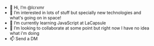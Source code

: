 - 👋 Hi, I’m @lcrxmr
- 👀 I’m interested in lots of stuff but specially new technologies and what's going on in space!
- 🌱 I’m currently learning JavaScript at LaCapsule
- 💞️ I’m looking to collaborate at some point but right now I have no idea what i'm doing
- 📫 Send a DM

<!---
lcrxmr/lcrxmr is a ✨ special ✨ repository because its `README.md` (this file) appears on your GitHub profile.
You can click the Preview link to take a look at your changes.
--->
